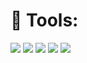 # 🔧 Tools:
<img src="https://img.shields.io/badge/Python-blue?style=flat-square&logo=Python&logoColor=white"/>  <img src="https://img.shields.io/badge/R-blue?style=flat-square&logo=R&logoColor=white"/>  <img src="https://img.shields.io/badge/SAS-blue?style=flat-square&logo=SAS&logoColor=white"/>  <img src="https://img.shields.io/badge/Adobe Illustrator-orange?style=flat-square&logo=Adobe Illustrator&logoColor=SaddleBrown"/>   <img src="https://img.shields.io/badge/Adobe Photoshop-#1E90FF?style=flat-square&logo=Adobe Photoshop&logoColor=Navy"/> 
